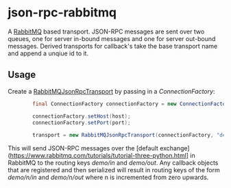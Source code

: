 # json-rpc-rabbitmq

A [RabbitMQ](https://www.rabbitmq.com) based transport. JSON-RPC messages are sent over two queues, one for server in-bound messages and one for server out-bound messages. Derived transports for callback's take the base transport name and append a unqiue id to it.

## Usage

Create a [RabbitMQJsonRpcTransport](src/main/java/com/std/ie/jsonrpc/rabbitmq/RabbitMQJsonRpcTransport.java) by passing in a *ConnectionFactory*:

```java
		final ConnectionFactory connectionFactory = new ConnectionFactory();

		connectionFactory.setHost(host);
		connectionFactory.setPort(port);
		
		transport = new RabbitMQJsonRpcTransport(connectionFactory, "demo");
```

This will send JSON-RPC messages over the [default exchange](https://www.rabbitmq.com/tutorials/tutorial-three-python.html] in RabbitMQ to the routing keys *demo/in* and *demo/out*. Any callback objects that are registered and then serialized will result in routing keys of the form *demo/n/in* and *demo/n/out* where n is incremented from zero upwards. 